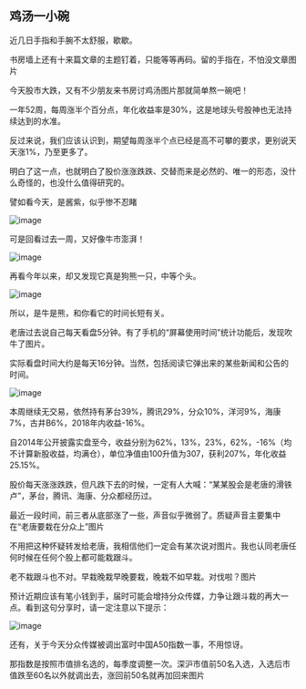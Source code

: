 ## 鸡汤一小碗
近几日手指和手腕不太舒服，歇歇。



书房墙上还有十来篇文章的主题钉着，只能等等再码。留的手指在，不怕没文章图片



今天股市大跌，又有不少朋友来书房讨鸡汤图片那就简单熬一碗吧！



一年52周，每周涨半个百分点，年化收益率是30%，这是地球头号股神也无法持续达到的水准。



反过来说，我们应该认识到，期望每周涨半个点已经是高不可攀的要求，更别说天天涨1%，乃至更多了。



明白了这一点，也就明白了股价涨涨跌跌、交替而来是必然的、唯一的形态，没什么奇怪的，也没什么值得研究的。

 

譬如看今天，是酱紫，似乎惨不忍睹

![image](https://github.com/fengyumozhu/tsf/assets/6201828/378b1447-7fb1-4db4-b557-2a76e3a29e0f)


可是回看过去一周，又好像牛市澎湃！

![image](https://github.com/fengyumozhu/tsf/assets/6201828/6d9e6b6d-5aee-4e4f-9c28-4d551e514594)


再看今年以来，却又发现它真是狗熊一只，中等个头。

![image](https://github.com/fengyumozhu/tsf/assets/6201828/8a3c24e6-9dc7-4d28-9e8b-a0cfc503e096)


所以，是牛是熊，和你看它的时间长短有关。



老唐过去说自己每天看盘5分钟。有了手机的“屏幕使用时间”统计功能后，发现吹牛了图片。



实际看盘时间大约是每天16分钟。当然，包括阅读它弹出来的某些新闻和公告的时间。

![image](https://github.com/fengyumozhu/tsf/assets/6201828/5babb0ab-90fc-4331-a527-06afc1758106)


本周继续无交易，依然持有茅台39%，腾讯29%，分众10%，洋河9%，海康7%，古井B6%，2018年内收益-16%。



自2014年公开披露实盘至今，收益分别为62%，13%，23%，62%，-16%（均不计算新股收益，均满仓），单位净值由100升值为307，获利207%，年化收益25.15%。



股价每天涨涨跌跌，但凡跌下去的时候，一定有人大喊：“某某股会是老唐的滑铁卢”，茅台，腾讯、海康、分众都经历过。



最近一段时间，前三者从底部涨了一些，声音似乎微弱了。质疑声音主要集中在“老唐要栽在分众上”图片



不用把这种怀疑转发给老唐，我相信他们一定会有某次说对图片。我也认同老唐任何时候在任何个股上都可能栽跟斗。



老不栽跟斗也不对。早栽晚栽早晚要栽，晚栽不如早栽。对伐啦？图片



预计近期应该有笔小钱到手，届时可能会增持分众传媒，力争让跟斗栽的再大一点。看到这句分享时，请一定注意以下提示：

![image](https://github.com/fengyumozhu/tsf/assets/6201828/f4f64be4-dfd1-46ae-90a0-be3dae984d8c)


还有，关于今天分众传媒被调出富时中国A50指数一事，不用惊讶。



那指数是按照市值排名选的，每季度调整一次。深沪市值前50名入选，入选后市值跌至60名以外就调出去，涨回前50名就再加回来图片
